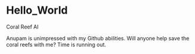 # Hello_World
Coral Reef AI





Anupam is unimpressed with my Github abilities.  Will anyone help save the coral reefs with me?  Time is running out.  
